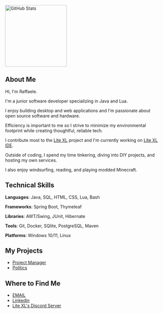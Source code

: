 <!-- <p align="center"> -->
  <img src="https://github-readme-stats.vercel.app/api?username=PerilousBooklet&theme=dark" alt="GitHub Stats" height="200"/>
  <!-- &nbsp;&nbsp;&nbsp; -->
  <!-- <img src="https://github-readme-stats.vercel.app/api/top-langs/?username=PerilousBooklet&layout=compact&hide=jupyter%20notebook,dart,php,python,c%2B%2B&theme=dark" alt="Top Languages" height="200"/> -->
<!-- </p> -->

## About Me

Hi, I'm Raffaele.

I'm a junior software developer specializing in Java and Lua.

I enjoy building desktop and web applications and I'm passionate about open source software and hardware.

Efficiency is important to me so I strive to minimize my environmental footprint while creating thoughtful, reliable tech.

I contribute most to the [Lite XL](https://lite-xl.com) project and I'm currently working on [Lite XL IDE](https://github.com/PerilousBooklet/lite-xl-ide?tab=readme-ov-file#development-boards).

Outside of coding, I spend my time tinkering, diving into DIY projects, and hosting my own services.

I also enjoy windsurfing, reading, and playing modded Minecraft.

## Technical Skills

**Languages**: Java, SQL, HTML, CSS, Lua, Bash

**Frameworks**: Spring Boot, Thymeleaf

**Libraries**: AWT/Swing, JUnit, Hibernate

**Tools**: Git, Docker, SQlite, PostgreSQL, Maven

**Platforms**: Windows 10/11, Linux

## My Projects

- [Project Manager]()
- [Politics]()

## Where to Find Me

- [EMAIL](mailto:raffaele.orabona@protonmail.com)
- [Linkedin](https://www.linkedin.com/in/raffaele-orabona-03821b231/)
- [Lite XL's Discord Server](https://discord.gg/47gNc6YMW3)
